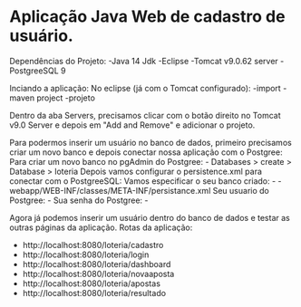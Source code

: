 # Aplicação Java Web de cadastro de usuário.

Dependências do Projeto:
  -Java 14 Jdk
	-Eclipse
	-Tomcat v9.0.62 server
	-PostgreeSQL 9

Inciando a aplicação:
No eclipse (já com o Tomcat configurado):
	-import
	-maven project
	-projeto 
  
Dentro da aba Servers, precisamos clicar com o botão direito no Tomcat v9.0 Server e depois em "Add and Remove" e adicionar o projeto.

Para podermos inserir um usuário no banco de dados, primeiro precisamos criar um novo banco e depois conectar nossa aplicação com o Postgree:
	Para criar um novo banco no pgAdmin do Postgree:
	- Databases > create > Database > loteria
  Depois vamos	configurar o persistence.xml para conectar com o PostgreeSQL:
	Vamos especificar o seu banco criado:
	- <property name="javax.persistence.jdbc.url" value="jdbc:postgresql://localhost/loteria" />
	- webapp/WEB-INF/classes/META-INF/persistance.xml
	Seu usuario do Postgree:
	- <property name="javax.persistence.jdbc.user" value="postgres" /> 
	Sua senha do Postgree:
        - <property name="javax.persistence.jdbc.password" value="123456" /> 

Agora já podemos inserir um usuário dentro do banco de dados e testar as outras páginas da aplicação.
Rotas da aplicação:

- http://localhost:8080/loteria/cadastro
- http://localhost:8080/loteria/login
- http://localhost:8080/loteria/dashboard
- http://localhost:8080/loteria/novaaposta
- http://localhost:8080/loteria/apostas
- http://localhost:8080/loteria/resultado

